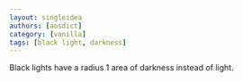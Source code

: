 ```yaml
---
layout: singleidea
authors: [aosdict]
category: [vanilla]
tags: [black light, darkness]
---
```

Black lights have a radius 1 area of darkness instead of light.
